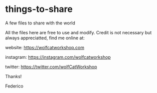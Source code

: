 # things-to-share
A few files to share with the world

All the files here are free to use and modify. Credit is not necessary but always appreciatted, find me online at:

website: https://wolfcatworkshop.com

instagram: https://instagram.com/wolfcatworkshop

twitter: https://twitter.com/wolfCatWorkshop

Thanks!

Federico
